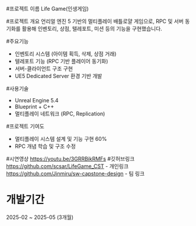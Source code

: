 
#프로젝트 이름 
Life Game(인생게임)

#프로젝트 개요
언리얼 엔진 5 기반의 멀티플레이 배틀로얄 게임으로, RPC 및 서버 동기화를 활용해 인벤토리, 상점, 텔레포트, 미션 등의 기능을 구현했습니다.

#주요기능
- 인벤토리 시스템 (아이템 획득, 삭제, 상점 거래)
- 텔레포트 기능 (RPC 기반 플레이어 동기화)
- 서버-클라이언트 구조 구현
- UE5 Dedicated Server 환경 기반 개발

#사용기술
- Unreal Engine 5.4
- Blueprint + C++
- 멀티플레이 네트워크 (RPC, Replication)

#프로젝트 기여도
- 멀티플레이 시스템 설계 및 기능 구현 60%
- RPC 개념 학습 및 구조 수정

#시연영상
https://youtu.be/3GRRBikRMFs
#깃허브링크
https://github.com/scsar/LifeGame_CST - 개인링크
https://github.com/Jinmiru/sw-capstone-design - 팀 링크

# 개발기간
2025-02 ~ 2025-05 (3개월)
